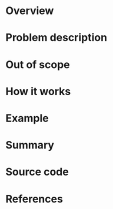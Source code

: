 # Overview

# Problem description

# Out of scope

# How it works

# Example

# Summary

# Source code

# References

